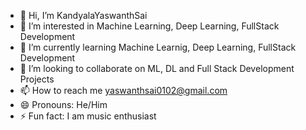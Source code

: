 - 👋 Hi, I’m KandyalaYaswanthSai
- 👀 I’m interested in Machine Learning, Deep Learning, FullStack Development
- 🌱 I’m currently learning Machine Learnig, Deep Learning, FullStack Development
- 💞️ I’m looking to collaborate on ML, DL and Full Stack Development Projects
- 📫 How to reach me yaswanthsai0102@gmail.com
- 😄 Pronouns: He/Him
- ⚡ Fun fact: I am music enthusiast

<!---
KandyalaYaswanthSai/KandyalaYaswanthSai is a ✨ special ✨ repository because its `README.md` (this file) appears on your GitHub profile.
You can click the Preview link to take a look at your changes.
--->
